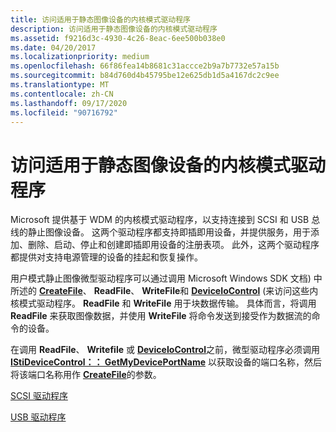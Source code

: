 ```yaml
---
title: 访问适用于静态图像设备的内核模式驱动程序
description: 访问适用于静态图像设备的内核模式驱动程序
ms.assetid: f9216d3c-4930-4c26-8eac-6ee500b038e0
ms.date: 04/20/2017
ms.localizationpriority: medium
ms.openlocfilehash: 66f86fea14b8681c31accce2b9a7b7732e57a15b
ms.sourcegitcommit: b84d760d4b45795be12e625db1d5a4167dc2c9ee
ms.translationtype: MT
ms.contentlocale: zh-CN
ms.lasthandoff: 09/17/2020
ms.locfileid: "90716792"
---
```

# <a name="accessing-kernel-mode-drivers-for-still-image-devices"></a>访问适用于静态图像设备的内核模式驱动程序





Microsoft 提供基于 WDM 的内核模式驱动程序，以支持连接到 SCSI 和 USB 总线的静止图像设备。 这两个驱动程序都支持即插即用设备，并提供服务，用于添加、删除、启动、停止和创建即插即用设备的注册表项。 此外，这两个驱动程序都提供对支持电源管理的设备的挂起和恢复操作。

用户模式静止图像微型驱动程序可以通过调用 Microsoft Windows SDK 文档) 中所述的 [**CreateFile**](/windows/win32/api/fileapi/nf-fileapi-createfilea)、 **ReadFile**、 **WriteFile**和 [**DeviceIoControl**](/windows/win32/api/ioapiset/nf-ioapiset-deviceiocontrol) (来访问这些内核模式驱动程序。 **ReadFile** 和 **WriteFile** 用于块数据传输。 具体而言，将调用 **ReadFile** 来获取图像数据，并使用 **WriteFile** 将命令发送到接受作为数据流的命令的设备。

在调用 **ReadFile**、 **Writefile** 或 [**DeviceIoControl**](/windows/win32/api/ioapiset/nf-ioapiset-deviceiocontrol)之前，微型驱动程序必须调用 [**IStiDeviceControl：： GetMyDevicePortName**](/windows-hardware/drivers/ddi/stiusd/nf-stiusd-istidevicecontrol-getmydeviceportname) 以获取设备的端口名称，然后将该端口名称用作 [**CreateFile**](/windows/win32/api/fileapi/nf-fileapi-createfilea)的参数。

[SCSI 驱动程序](scsi-driver.md)

[USB 驱动程序](usb-driver.md)

 

